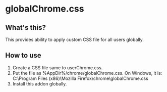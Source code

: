 # globalChrome.css

## What's this?

This provides ability to apply custom CSS file for all users globally.

## How to use

 1. Create a CSS file same to userChrome.css.
 2. Put the file as %AppDir%/chrome/globalChrome.css. On Windows, it is:
    C:\Program Files (x86)\Mozilla Firefox\chrome\globalChrome.css
 3. Install this addon globally.

